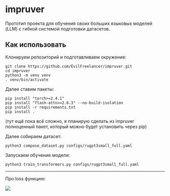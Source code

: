 # impruver

Прототип проекта для обучения своих больших языковых моделей (LLM) с гибкой системой подготовки датасетов.

## Как использовать

Клонируем репозиторий и подготавливаем окружение:

```shell
git clone https://github.com/EvilFreelancer/impruver.git
cd impruver
python3 -m venv venv
. venv/bin/activate
```

Далее ставим пакеты:

```shell
pip install "torch>=2.4.1"
pip install "flash-attn>=2.6.3" --no-build-isolation
pip install -r requirements.txt
pip install .
```

(тут ещё пока всё сложно, я планирую сделать из impruver полноценный пакет, который можно будет установить через pip)

Далее собираем датасет:

```shell
python3 compose_dataset.py configs/rugpt3small_full.yaml
```

Запускаем обучение модели:

```shell
python3 train_transformers.py configs/rugpt3small_full.yaml
```

---

Про loss функцию:

![](https://b2633864.smushcdn.com/2633864/wp-content/uploads/2019/08/keras_learning_rate_finder_header.png?lossy=2&strip=1&webp=1)
